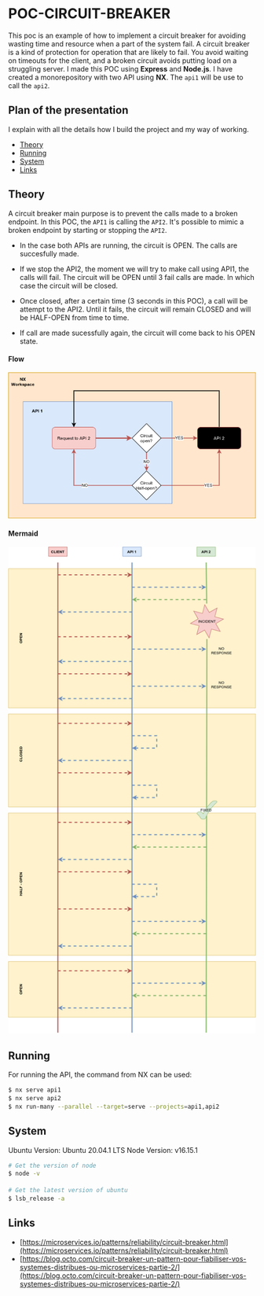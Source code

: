 # POC-CIRCUIT-BREAKER

This poc is an example of how to implement a circuit breaker for avoiding wasting time and resource when a part of the system fail. A circuit breaker is a kind of protection for operation that are likely to fail. You avoid waiting on timeouts for the client, and a broken circuit avoids putting load on a struggling server. I made this POC using **Express** and **Node.js**. I have created a monorepository with two API using **NX**. The `api1` will be use to call the `api2`.

## Plan of the presentation

I explain with all the details how I build the project and my way of working.

- [Theory](#theory)
- [Running](#running)
- [System](#System)
- [Links](#links)

## Theory

A circuit breaker main purpose is to prevent the calls made to a broken endpoint. In this POC, the `API1` is calling the `API2`. It's possible to mimic a broken endpoint by starting or stopping the `API2`.

- In the case both APIs are running, the circuit is OPEN. The calls are succesfully made.

- If we stop the API2, the moment we will try to make call using API1, the calls will fail. The circuit will be OPEN until 3 fail calls are made. In which case the circuit will be closed.

- Once closed, after a certain time (3 seconds in this POC), a call will be attempt to the API2. Until it fails, the circuit will remain CLOSED and will be HALF-OPEN from time to time.

- If call are made sucessfully again, the circuit will come back to his OPEN state.

#### Flow

![./documentation/flow.png](./documentation/flow.png)

#### Mermaid

![./documentation/mermaid.png](./documentation/mermaid.png)

## Running

For running the API, the command from NX can be used:

```bash
$ nx serve api1
$ nx serve api2
$ nx run-many --parallel --target=serve --projects=api1,api2
```

## System

Ubuntu Version: Ubuntu 20.04.1 LTS
Node Version: v16.15.1

```bash
# Get the version of node
$ node -v

# Get the latest version of ubuntu
$ lsb_release -a
```

## Links

- [https://microservices.io/patterns/reliability/circuit-breaker.html](https://microservices.io/patterns/reliability/circuit-breaker.html)
- [https://blog.octo.com/circuit-breaker-un-pattern-pour-fiabiliser-vos-systemes-distribues-ou-microservices-partie-2/](https://blog.octo.com/circuit-breaker-un-pattern-pour-fiabiliser-vos-systemes-distribues-ou-microservices-partie-2/)
